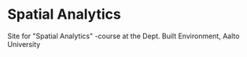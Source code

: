 # Spatial Analytics
 
Site for "Spatial Analytics" -course at the Dept. Built Environment, Aalto University
